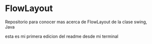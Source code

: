 # FlowLayout
Repositorio para conocer mas acerca de FlowLayout de la clase swing, Java

esta es mi primera edicion del readme desde mi terminal
